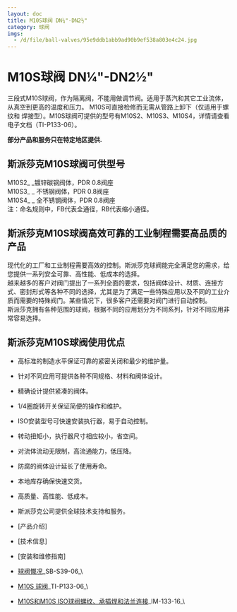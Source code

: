 ```yaml
---
layout: doc
title: M10S球阀 DN¼"-DN2½"
category: 球阀
imgs:
  - /d/file/ball-valves/95e9ddb1abb9ad90b9ef538a803e4c24.jpg
---
```


# M10S球阀 DN¼"-DN2½"

三段式M10S球阀，作为隔离阀，不能用做调节阀。适用于蒸汽和其它工业流体，从真空到更高的温度和压力。 M10S可直接检修而无需从管路上卸下（仅适用于螺纹和 焊接型）。M10S球阀可提供的型号有M10S2、M10S3、M10S4，详情请查看电子文档（TI-P133-06）。

**部分产品和服务只在特定地区提供.**

## 斯派莎克M10S球阀可供型号

M10S2\_ \_镀锌碳钢阀体，PDR 0.8阀座  
M10S3\_ \_ 不锈钢阀体，PDR 0.8阀座  
M10S4\_ \_ 全不锈钢阀体，PDR 0.8阀座  
注：命名规则中，FB代表全通径，RB代表缩小通径。

## 斯派莎克M10S球阀高效可靠的工业制程需要高品质的产品

现代化的工厂和工业制程需要高效的控制。斯派莎克球阀能完全满足您的需求，给您提供一系列安全可靠、高性能、低成本的选择。  
越来越多的客户对阀门提出了一系列全面的要求，包括阀体设计、材质、连接方式、密封形式等各种不同的选择，尤其是为了满足一些特殊应用以及不同的工业介质而需要的特殊阀门。某些情况下，很多客户还需要对阀门进行自动控制。  
斯派莎克拥有各种范围的球阀，根据不同的应用划分为不同系列，针对不同应用非常容易选择。

## 斯派莎克M10S球阀使用优点

- 高标准的制造水平保证可靠的紧密关闭和最少的维护量。
- 针对不同应用可提供各种不同规格、材料和阀体设计。
- 精确设计提供紧凑的阀体。
- 1/4圈旋转开关保证简便的操作和维护。
- ISO安装型号可快速安装执行器，易于自动控制。
- 转动扭矩小，执行器尺寸相应较小，省空间。
- 对流体流动无限制，高流通能力，低压降。
- 防腐的阀体设计延长了使用寿命。
- 本地库存确保快速交货。
- 高质量、高性能、低成本。
- 斯派莎克公司提供全球技术支持和服务。

- [产品介绍]
- [技术信息]
- [安装和维修指南]

- [球阀慨况](/d/pdf/SB-S39-06-球阀慨况.pdf)\_SB-S39-06\_\

- [M10S 球阀](/d/pdf/TI-P133-06-M10S%20球阀.pdf)\_TI-P133-06\_\

- [M10S和M10S ISO球阀螺纹、承插焊和法兰连接](/d/pdf/IM-133-16-M10S和M10S%20ISO球阀螺纹、承插焊和法兰连接型.pdf)\_IM-133-16\_\
